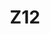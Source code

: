 ---
basin: 'No'
cudn: true
floor: Ground
grade: 6
images:
- /room_database/images/noc/Z12%201.jpg
- /room_database/images/noc/Z12%202.jpg
- /room_database/images/noc/Z12%203.jpg
- /room_database/images/noc/Z12%204.jpg
living_room: 'No'
location: North Court
name: Z12
network: Wired and Wireless
title: Z12
---